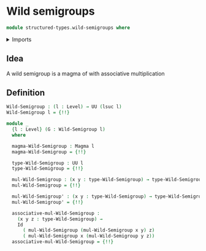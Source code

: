 # Wild semigroups

```agda
module structured-types.wild-semigroups where
```

<details><summary>Imports</summary>

```agda
open import foundation.dependent-pair-types
open import foundation.identity-types
open import foundation.universe-levels

open import structured-types.magmas
```

</details>

## Idea

A wild semigroup is a magma of with associative multiplication

## Definition

```agda
Wild-Semigroup : (l : Level) → UU (lsuc l)
Wild-Semigroup l = {!!}

module _
  {l : Level} (G : Wild-Semigroup l)
  where

  magma-Wild-Semigroup : Magma l
  magma-Wild-Semigroup = {!!}

  type-Wild-Semigroup : UU l
  type-Wild-Semigroup = {!!}

  mul-Wild-Semigroup : (x y : type-Wild-Semigroup) → type-Wild-Semigroup
  mul-Wild-Semigroup = {!!}

  mul-Wild-Semigroup' : (x y : type-Wild-Semigroup) → type-Wild-Semigroup
  mul-Wild-Semigroup' = {!!}

  associative-mul-Wild-Semigroup :
    (x y z : type-Wild-Semigroup) →
    Id
      ( mul-Wild-Semigroup (mul-Wild-Semigroup x y) z)
      ( mul-Wild-Semigroup x (mul-Wild-Semigroup y z))
  associative-mul-Wild-Semigroup = {!!}
```

